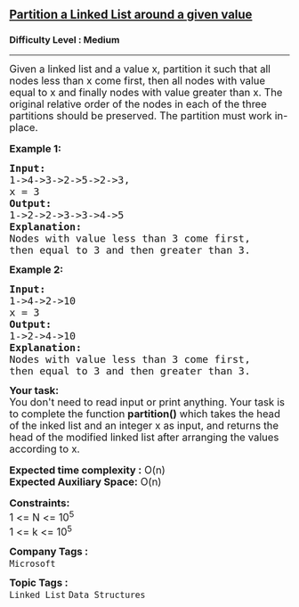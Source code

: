 <h2><a href="https://practice.geeksforgeeks.org/problems/partition-a-linked-list-around-a-given-value/1?page=8&difficulty[]=1&status[]=solved&sortBy=submissions">Partition a Linked List around a given value</a></h2><h3>Difficulty Level : Medium</h3><hr><div class="problems_problem_content__Xm_eO"><div><span style="font-size:18px">Given a linked list and a value x, partition it such that all nodes less than x come first, then all nodes with value equal to x and finally nodes with value greater than x. The original relative order of the nodes in each of the three partitions should be preserved. The partition must work in-place.</span></div>

<div>&nbsp;</div>

<div><strong><span style="font-size:18px">Example 1:</span></strong></div>

<pre><strong><span style="font-size:18px">Input:</span></strong>
<span style="font-size:18px">1-&gt;4-&gt;3-&gt;2-&gt;5-&gt;2-&gt;3,
x = 3</span>
<strong><span style="font-size:18px">Output:</span></strong>
<span style="font-size:18px">1-&gt;2-&gt;2-&gt;3-&gt;3-&gt;4-&gt;5</span>
<strong><span style="font-size:18px">Explanation: </span></strong>
<span style="font-size:18px">Nodes with value less than 3 come first, </span>
<span style="font-size:18px">then equal to 3 and then greater than 3.</span>
</pre>

<div><strong><span style="font-size:18px">Example 2:</span></strong></div>

<pre><strong><span style="font-size:18px">Input:</span></strong>
<span style="font-size:18px">1-&gt;4-&gt;2-&gt;10 </span>
<span style="font-size:18px">x = 3</span>
<strong><span style="font-size:18px">Output: </span></strong>
<span style="font-size:18px">1-&gt;2-&gt;4-&gt;10</span>
<strong><span style="font-size:18px">Explanation:</span></strong>
<span style="font-size:18px">Nodes with value less than 3 come first,</span>
<span style="font-size:18px">then equal to 3 and then greater than 3.</span>
</pre>

<div><strong><span style="font-size:18px">Your task:</span></strong></div>

<div><span style="font-size:18px">You don't need to read input or print anything. Your task is to complete the function <strong>partition()</strong> which takes the head of the inked list and an integer x as input, and returns the head of the modified linked list after arranging the values according to x.</span></div>

<div>&nbsp;</div>

<div><span style="font-size:18px"><strong>Expected time complexity :</strong> O(n)</span></div>

<div><span style="font-size:18px"><strong>Expected Auxiliary Space:</strong> O(n)</span></div>

<div>&nbsp;</div>

<div><strong><span style="font-size:18px">Constraints:</span></strong></div>

<div><span style="font-size:18px">1 &lt;= N &lt;= 10<sup>5</sup></span></div>

<div><span style="font-size:18px">1 &lt;= k &lt;= 10<sup>5</sup></span></div>
</div><p><span style=font-size:18px><strong>Company Tags : </strong><br><code>Microsoft</code>&nbsp;<br><p><span style=font-size:18px><strong>Topic Tags : </strong><br><code>Linked List</code>&nbsp;<code>Data Structures</code>&nbsp;